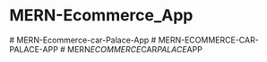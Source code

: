 # MERN-Ecommerce_App
#   M E R N - E c o m m e r c e - c a r - P a l a c e - A p p  
 #   M E R N - E C O M M E R C E - C A R - P A L A C E - A P P  
 #   M E R N _ E C O M M E R C E _ C A R _ P A L A C E _ A P P  
 